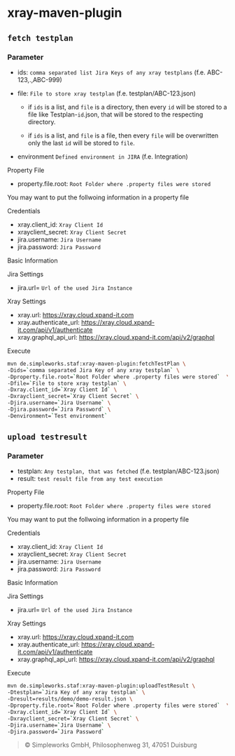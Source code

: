 # xray-maven-plugin

## `fetch testplan`

### Parameter

- ids: `comma separated list Jira Keys of any xray testplans` (f.e. ABC-123,.,ABC-999)
- file: `File to store xray testplan` (f.e. testplan/ABC-123.json) 
    - if `ids` is a list, and `file` is a directory, then 
    every `id` will be stored to a file like Testplan-`id`.json, that will be stored to the respecting directory.


    - if `ids` is a list, and `file` is a file, then 
    every `file` will be overwritten only the last `id` will be stored to  `file`.

- environment `Defined environment in JIRA` (f.e. Integration)

Property File
- property.file.root: `Root Folder where .property files were stored`

You may want to put the follwoing information in a property file

Credentials
- xray.client_id: `Xray Client Id`
- xrayclient_secret: `Xray Client Secret`
- jira.username: `Jira Username`
- jira.password: `Jira Password`

Basic Information

Jira Settings
- jira.url= `Url of the used Jira Instance`

Xray Settings
- xray.url: https://xray.cloud.xpand-it.com
- xray.authenticate_url: https://xray.cloud.xpand-it.com/api/v1/authenticate
- xray.graphql_api_url: https://xray.cloud.xpand-it.com/api/v2/graphql


Execute
```bash
mvn de.simpleworks.staf:xray-maven-plugin:fetchTestPlan \
-Dids=`comma separated Jira Key of any xray testplan` \
-Dproperty.file.root=`Root Folder where .property files were stored`  \
-Dfile=`File to store xray testplan` \
-Dxray.client_id=`Xray Client Id` \
-Dxrayclient_secret=`Xray Client Secret` \
-Djira.username=`Jira Username` \
-Djira.password=`Jira Password` \
-Denvironment=`Test environment`
```

## `upload testresult`

### Parameter

- testplan: `Any testplan, that was fetched` (f.e. testplan/ABC-123.json)
- result: `test result file from any test execution`

Property File
- property.file.root: `Root Folder where .property files were stored`

You may want to put the follwoing information in a property file

Credentials
- xray.client_id: `Xray Client Id`
- xrayclient_secret: `Xray Client Secret`
- jira.username: `Jira Username`
- jira.password: `Jira Password`

Basic Information

Jira Settings
- jira.url= `Url of the used Jira Instance`

Xray Settings
- xray.url: https://xray.cloud.xpand-it.com
- xray.authenticate_url: https://xray.cloud.xpand-it.com/api/v1/authenticate
- xray.graphql_api_url: https://xray.cloud.xpand-it.com/api/v2/graphql

Execute
```bash
mvn de.simpleworks.staf:xray-maven-plugin:uploadTestResult \
-Dtestplan=`Jira Key of any xray testplan` \
-Dresult=results/demo/demo-result.json \
-Dproperty.file.root=`Root Folder where .property files were stored`  \
-Dxray.client_id=`Xray Client Id` \
-Dxrayclient_secret=`Xray Client Secret` \
-Djira.username=`Jira Username` \
-Djira.password=`Jira Password`
```

> © Simpleworks GmbH, Philosophenweg 31, 47051 Duisburg
